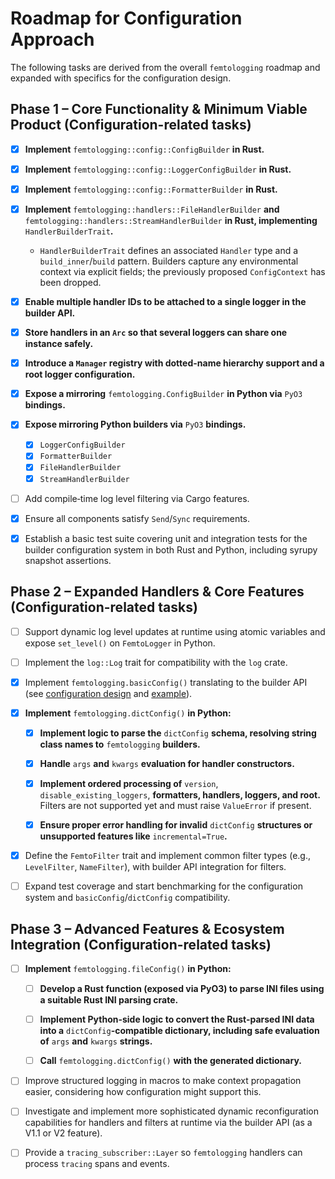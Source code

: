 # Roadmap for Configuration Approach

The following tasks are derived from the overall `femtologging` roadmap and
expanded with specifics for the configuration design.

## Phase 1 – Core Functionality & Minimum Viable Product (Configuration-related tasks)

- [x] **Implement** `femtologging::config::ConfigBuilder` **in Rust.**

- [x] **Implement** `femtologging::config::LoggerConfigBuilder` **in Rust.**

- [x] **Implement** `femtologging::config::FormatterBuilder` **in Rust.**

- [x] **Implement** `femtologging::handlers::FileHandlerBuilder` **and**
  `femtologging::handlers::StreamHandlerBuilder` **in Rust, implementing**
  `HandlerBuilderTrait`**.**
  - `HandlerBuilderTrait` defines an associated `Handler` type and a
    `build_inner`/`build` pattern. Builders capture any environmental context
    via explicit fields; the previously proposed `ConfigContext` has been
    dropped.

- [x] **Enable multiple handler IDs to be attached to a single logger in the
  builder API.**

- [x] **Store handlers in an `Arc` so that several loggers can share one
  instance safely.**

- [x] **Introduce a `Manager` registry with dotted-name hierarchy support and a
  root logger configuration.**

- [x] **Expose a mirroring** `femtologging.ConfigBuilder` **in Python via**
  `PyO3` **bindings.**

- [x] **Expose mirroring Python builders via** `PyO3` **bindings.**
  - [x] `LoggerConfigBuilder`
  - [x] `FormatterBuilder`
  - [x] `FileHandlerBuilder`
  - [x] `StreamHandlerBuilder`

- [ ] Add compile‑time log level filtering via Cargo features.

- [x] Ensure all components satisfy `Send`/`Sync` requirements.

- [x] Establish a basic test suite covering unit and integration tests for the
  builder configuration system in both Rust and Python, including syrupy
  snapshot assertions.

## Phase 2 – Expanded Handlers & Core Features (Configuration-related tasks)

- [ ] Support dynamic log level updates at runtime using atomic variables and
  expose `set_level()` on `FemtoLogger` in Python.

- [ ] Implement the `log::Log` trait for compatibility with the `log` crate.

- [x] Implement `femtologging.basicConfig()` translating to the builder API
   (see [configuration design](./configuration-design.md#basicconfig) and
   [example](../examples/basic_config.py)).

- [x] **Implement** `femtologging.dictConfig()` **in Python:**

  - [x] **Implement logic to parse the** `dictConfig` **schema, resolving string
    class names to** `femtologging` **builders.**

  - [x] **Handle** `args` **and** `kwargs` **evaluation for handler
    constructors.**

  - [x] **Implement ordered processing of** `version`,
    `disable_existing_loggers`, **formatters, handlers, loggers, and root.**
    Filters are not supported yet and must raise `ValueError` if present.

  - [x] **Ensure proper error handling for invalid** `dictConfig` **structures
    or unsupported features like** `incremental=True`**.**

- [x] Define the `FemtoFilter` trait and implement common filter types (e.g.,
  `LevelFilter`, `NameFilter`), with builder API integration for filters.

- [ ] Expand test coverage and start benchmarking for the configuration system
  and `basicConfig`/`dictConfig` compatibility.

## Phase 3 – Advanced Features & Ecosystem Integration (Configuration-related tasks)

- [ ] **Implement** `femtologging.fileConfig()` **in Python:**

  - [ ] **Develop a Rust function (exposed via PyO3) to parse INI files using a
    suitable Rust INI parsing crate.**

  - [ ] **Implement Python-side logic to convert the Rust-parsed INI data into
    a** `dictConfig`**-compatible dictionary, including safe evaluation of**
    `args` **and** `kwargs` **strings.**

  - [ ] **Call** `femtologging.dictConfig()` **with the generated dictionary.**

- [ ] Improve structured logging in macros to make context propagation easier,
  considering how configuration might support this.

- [ ] Investigate and implement more sophisticated dynamic reconfiguration
  capabilities for handlers and filters at runtime via the builder API (as a
  V1.1 or V2 feature).

- [ ] Provide a `tracing_subscriber::Layer` so `femtologging` handlers can
  process `tracing` spans and events.
